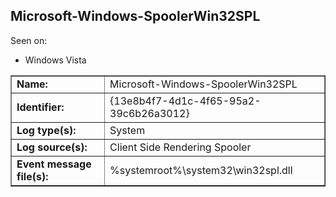 ## Microsoft-Windows-SpoolerWin32SPL

Seen on:
* Windows Vista

<table border="1" class="docutils">
  <tbody>
    <tr>
      <td><b>Name:</b></td>
      <td>Microsoft-Windows-SpoolerWin32SPL</td>
    </tr>
    <tr>
      <td><b>Identifier:</b></td>
      <td>{13e8b4f7-4d1c-4f65-95a2-39c6b26a3012}</td>
    </tr>
    <tr>
      <td><b>Log type(s):</b></td>
      <td>System</td>
    </tr>
    <tr>
      <td><b>Log source(s):</b></td>
      <td>Client Side Rendering Spooler</td>
    </tr>
    <tr>
      <td><b>Event message file(s):</b></td>
      <td>%systemroot%\system32\win32spl.dll</td>
    </tr>
  </tbody>
</table>

&nbsp;

